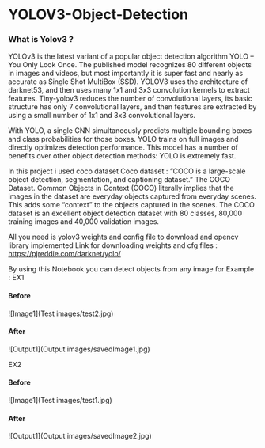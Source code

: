 # YOLOV3-Object-Detection

### What is Yolov3 ?
YOLOv3 is the latest variant of a popular object detection algorithm YOLO – You Only Look Once. The published model recognizes 80 different objects in images and videos, but most importantly it is super fast and nearly as accurate as Single Shot MultiBox (SSD).
YOLOV3 uses the architecture of darknet53, and then uses many 1x1 and 3x3 convolution kernels to extract features. Tiny-yolov3 reduces the number of convolutional layers, its basic structure has only 7 convolutional layers, and then features are extracted by using a small number of 1x1 and 3x3 convolutional layers.

With YOLO, a single CNN simultaneously predicts multiple bounding boxes and class probabilities for those boxes. YOLO trains on full images and directly optimizes detection performance. This model has a number of benefits over other object detection methods: YOLO is extremely fast.

In this project i used coco dataset 
Coco dataset : “COCO is a large-scale object detection, segmentation, and captioning dataset.” The COCO Dataset. Common Objects in Context (COCO) literally implies that the images in the dataset are everyday objects captured from everyday scenes. This adds some “context” to the objects captured in the scenes.
The COCO dataset is an excellent object detection dataset with 80 classes, 80,000 training images and 40,000 validation images.

All you need is yolov3 weights and config file to download and opencv library implemented
Link for downloading weights and cfg files :
https://pjreddie.com/darknet/yolo/

By using this Notebook you can detect objects from any image for Example :
EX1 
#### Before 
![Image1](Test images/test2.jpg)

#### After
![Output1](Output images/savedImage1.jpg)

EX2
#### Before 
![Image1](Test images/test1.jpg)

#### After
![Output1](Output images/savedImage2.jpg)


